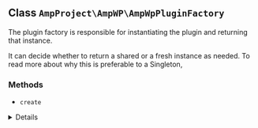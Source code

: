 ## Class `AmpProject\AmpWP\AmpWpPluginFactory`

The plugin factory is responsible for instantiating the plugin and returning that instance.

It can decide whether to return a shared or a fresh instance as needed.
 To read more about why this is preferable to a Singleton,

### Methods
* `create`

<details>

```php
static public create()
```

Create and return an instance of the plugin.

This always returns a shared instance. This way, outside code can always get access to the object instance of the plugin.


</details>
